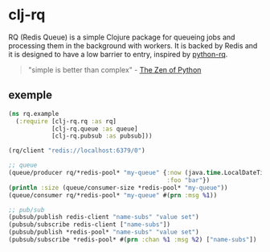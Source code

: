 # clj-rq

RQ (Redis Queue) is a simple Clojure package for queueing jobs and processing them in the background with workers. It is backed by Redis and it is designed to have a low barrier to entry, inspired by [python-rq](https://python-rq.org).

> "simple is better than complex" - [The Zen of Python](https://peps.python.org/pep-0020/)

## exemple

```clojure
(ns rq.example
  (:require [clj-rq.rq :as rq]
            [clj-rq.queue :as queue]
            [clj-rq.pubsub :as pubsub]))

(rq/client "redis://localhost:6379/0")

;; queue
(queue/producer rq/*redis-pool* "my-queue" {:now (java.time.LocalDateTime/now)
                                            :foo "bar"})
(println :size (queue/consumer-size *redis-pool* "my-queue"))
(queue/consumer rq/*redis-pool* "my-queue" #(prn :msg %1))

;; pub/sub
(pubsub/publish redis-client "name-subs" "value set")
(pubsub/subscribe redis-client ["name-subs"])
(pubsub/publish *redis-pool* "name-subs" "value set")
(pubsub/subscribe *redis-pool* #(prn :chan %1 :msg %2) ["name-subs"])
```
